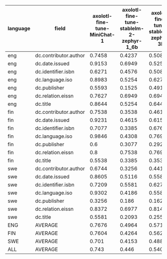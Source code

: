 | language   | field                 |   axolotl-fine-tune-MiniChat-1 |   axolotl-fine-tune-stablelm-2-zephyr-1_6b |   axolotl-fine-tune-stablelm-zephyr-3b | axolotl-fine-tune-zephyr-7b   |   baseline-null | ludwig-fine-tune-zephyr-7b   | meteor     | openai-gpt35-turbo-16k-prompting   | openai-gpt3-api-ft   | openai-gpt3-api-prompting   |
|------------|-----------------------|--------------------------------|--------------------------------------------|----------------------------------------|-------------------------------|-----------------|------------------------------|------------|------------------------------------|----------------------|-----------------------------|
| eng        | dc.contributor.author |                         0.7458 |                                     0.4237 |                                 0.5085 | 0.7797                        |          0.0508 | **0.7966**                   | 0.5763     | **0.7966**                         | **0.7966**           | 0.7458                      |
| eng        | dc.date.issued        |                         0.9153 |                                     0.6949 |                                 0.5254 | **0.9492**                    |          0      | 0.9322                       | 0.7119     | 0.8136                             | 0.8475               | 0.6102                      |
| eng        | dc.identifier.isbn    |                         0.6271 |                                     0.4576 |                                 0.5085 | 0.8305                        |          0.4746 | **0.8814**                   | 0.7966     | 0.6102                             | 0.4576               | 0.5085                      |
| eng        | dc.language.iso       |                         0.8983 |                                     0.5254 |                                 0.6271 | 0.9831                        |          0      | 0.9831                       | **1.0000** | 0.5254                             | 0.8983               | 0.4576                      |
| eng        | dc.publisher          |                         0.5593 |                                     0.1525 |                                 0.4915 | 0.6441                        |          0.0169 | **0.6780**                   | 0.0508     | 0.5254                             | 0.5763               | 0.4576                      |
| eng        | dc.relation.eissn     |                         0.7627 |                                     0.6949 |                                 0.6949 | 0.8644                        |          0.7288 | **0.9153**                   | 0.8475     | 0.8983                             | 0.8983               | 0.8305                      |
| eng        | dc.title              |                         0.8644 |                                     0.5254 |                                 0.6441 | **0.8983**                    |          0      | 0.8644                       | 0.5763     | 0.8475                             | 0.8136               | 0.7288                      |
| fin        | dc.contributor.author |                         0.7538 |                                     0.3538 |                                 0.4615 | **0.7846**                    |          0.2    | 0.7692                       | 0.7077     | 0.7385                             | 0.7231               | 0.6615                      |
| fin        | dc.date.issued        |                         0.9231 |                                     0.4615 |                                 0.6154 | **0.9385**                    |          0      | **0.9385**                   | 0.7846     | 0.8154                             | 0.9077               | 0.6769                      |
| fin        | dc.identifier.isbn    |                         0.7077 |                                     0.3385 |                                 0.6769 | **0.9077**                    |          0.6308 | 0.8769                       | 0.7538     | 0.7385                             | 0.5692               | 0.7077                      |
| fin        | dc.language.iso       |                         0.9846 |                                     0.4308 |                                 0.7692 | **1.0000**                    |          0      | 0.9846                       | 0.9538     | 0.6923                             | 0.9538               | 0.7538                      |
| fin        | dc.publisher          |                         0.6    |                                     0.3077 |                                 0.2923 | 0.7538                        |          0.0308 | **0.7692**                   | 0.2000     | 0.6615                             | 0.7077               | 0.5846                      |
| fin        | dc.relation.eissn     |                         0.8    |                                     0.7538 |                                 0.7692 | 0.8769                        |          0.7846 | 0.8923                       | 0.8308     | 0.9385                             | 0.9385               | **0.9538**                  |
| fin        | dc.title              |                         0.5538 |                                     0.3385 |                                 0.3538 | 0.6923                        |          0      | **0.7077**                   | 0.4000     | **0.7077**                         | 0.6154               | 0.6154                      |
| swe        | dc.contributor.author |                         0.6744 |                                     0.3256 |                                 0.4419 | 0.6279                        |          0.2791 | **0.8140**                   | 0.6744     | 0.7209                             | 0.7674               | 0.7442                      |
| swe        | dc.date.issued        |                         0.8605 |                                     0.5116 |                                 0.5581 | **0.9302**                    |          0      | **0.9302**                   | 0.6744     | 0.7209                             | 0.9070               | 0.4419                      |
| swe        | dc.identifier.isbn    |                         0.7209 |                                     0.5581 |                                 0.6279 | 0.8837                        |          0.6744 | **0.9070**                   | **0.9070** | 0.6977                             | 0.6512               | 0.6744                      |
| swe        | dc.language.iso       |                         0.9302 |                                     0.4186 |                                 0.5581 | 0.9767                        |          0      | 0.9302                       | **1.0000** | 0.6977                             | **1.0000**           | 0.5349                      |
| swe        | dc.publisher          |                         0.3256 |                                     0.186  |                                 0.1628 | 0.4419                        |          0.1628 | 0.4884                       | 0.1628     | 0.3488                             | **0.5814**           | 0.3488                      |
| swe        | dc.relation.eissn     |                         0.8372 |                                     0.6977 |                                 0.814  | 0.9070                        |          0.814  | 0.8837                       | **0.9302** | 0.8837                             | 0.8372               | 0.8372                      |
| swe        | dc.title              |                         0.5581 |                                     0.2093 |                                 0.2558 | **0.8140**                    |          0      | 0.7674                       | 0.3023     | 0.7674                             | 0.6977               | 0.5814                      |
| ENG        | AVERAGE               |                         0.7676 |                                     0.4964 |                                 0.5714 | 0.8499                        |          0.1816 | **0.8644**                   | 0.6513     | 0.7167                             | 0.7554               | 0.6199                      |
| FIN        | AVERAGE               |                         0.7604 |                                     0.4264 |                                 0.5626 | **0.8505**                    |          0.2352 | 0.8484                       | 0.6615     | 0.7560                             | 0.7736               | 0.7077                      |
| SWE        | AVERAGE               |                         0.701  |                                     0.4153 |                                 0.4884 | 0.7973                        |          0.2757 | **0.8173**                   | 0.6645     | 0.6910                             | 0.7774               | 0.5947                      |
| ALL        | AVERAGE               |                         0.743  |                                     0.446  |                                 0.5408 | 0.8326                        |          0.2308 | **0.8433**                   | 0.6591     | 0.7213                             | 0.7688               | 0.6407                      |
